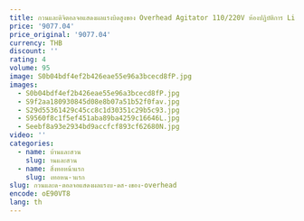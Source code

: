 ```yaml
---
title: กวนและดิจิตอลจอแสดงผลแรงบิดสูงของ Overhead Agitator 110/220V ห้องปฏิบัติการ Liquid Overhead Stirrer Stirrer ที่มีประสิทธิภาพ
price: '9077.04'
price_original: '9077.04'
currency: THB
discount: ''
rating: 4
volume: 95
image: S0b04bdf4ef2b426eae55e96a3bcecd8fP.jpg
images:
  - S0b04bdf4ef2b426eae55e96a3bcecd8fP.jpg
  - S9f2aa180930845d08e8b07a51b52f0fav.jpg
  - S29d55361429c45cc8c1d30351c29b5c93.jpg
  - S9560f8c1f5ef451aba89ba4259c16646L.jpg
  - Seebf8a93e2934bd9accfcf893cf62680N.jpg
video: ''
categories:
  - name: บ้านและสวน
    slug: านและสวน
  - name: สิ่งทอหน้าแรก
    slug: งทอหน-าแรก
slug: กวนและด-ตอลจอแสดงผลแรงบ-ดส-งของ-overhead
encode: oE90VT8
lang: th
---
```

  